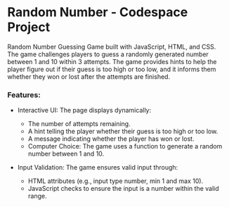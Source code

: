 # Random Number - Codespace Project

Random Number Guessing Game built with JavaScript, HTML, and CSS. The game challenges players to guess a randomly generated number between 1 and 10 within 3 attempts. The game provides hints to help the player figure out if their guess is too high or too low, and it informs them whether they won or lost after the attempts are finished.

### Features:
- Interactive UI: The page displays dynamically:

  - The number of attempts remaining.
  - A hint telling the player whether their guess is too high or too low.
  - A message indicating whether the player has won or lost.
  - Computer Choice: The game uses a function to generate a random number between 1 and 10.

- Input Validation: The game ensures valid input through:

  - HTML attributes (e.g., input type number, min 1 and max 10).
  - JavaScript checks to ensure the input is a number within the valid range.
